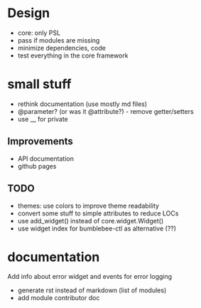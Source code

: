 # Design
- core: only PSL
- pass if modules are missing
- minimize dependencies, code
- test everything in the core framework

# small stuff
- rethink documentation (use mostly md files)
- @parameter? (or was it @attribute?) - remove getter/setters
- use __ for private

## Improvements
- API documentation
- github pages

## TODO
- themes: use colors to improve theme readability
- convert some stuff to simple attributes to reduce LOCs
- use add_widget() instead of core.widget.Widget()
- use widget index for bumblebee-ctl as alternative (??)

# documentation
Add info about error widget and events for error logging
- generate rst instead of markdown (list of modules)
- add module contributor doc
